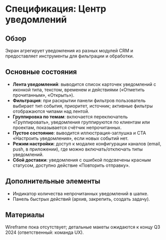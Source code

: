 # Спецификация: Центр уведомлений

## Обзор
Экран агрегирует уведомления из разных модулей CRM и предоставляет инструменты для фильтрации и обработки.

## Основные состояния
- **Лента уведомлений**: выводится список карточек уведомлений с иконкой типа, текстом, временем и действиями («Отметить прочитанным», «Открыть»).
- **Фильтрация**: при раскрытии панели фильтров пользователь выбирает тип события, приоритет, источник; активные фильтры отображаются чипами над лентой.
- **Группировка по темам**: включается переключатель «Группировать», уведомления группируются по клиентам или проектам, показывается счётчик непрочитанных.
- **Пустое состояние**: выводится иллюстрация-заглушка и CTA «Настроить уведомления», если новых событий нет.
- **Режим настройки**: доступ к модалке конфигурации каналов (email, push, в приложении), где можно включать/отключать типы уведомлений.
- **Сбой доставки**: уведомления с ошибкой подсвечены красным статусом, доступно действие «Повторить отправку».

## Дополнительные элементы
- Индикатор количества непрочитанных уведомлений в шапке.
- Панель быстрых действий (архив, закрепить, создать задачу).

## Материалы
Wireframe пока отсутствует; детальные макеты ожидаются к концу Q3 2024 (ответственный: команда UX).
